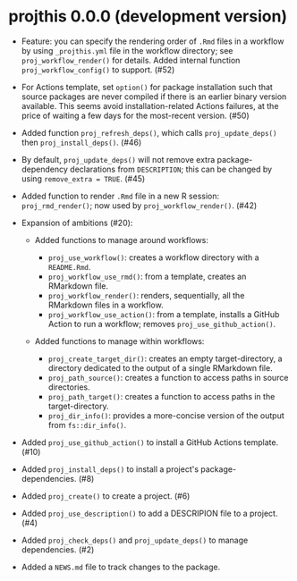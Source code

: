 # projthis 0.0.0 (development version)

* Feature: you can specify the rendering order of `.Rmd` files in a workflow by using `_projthis.yml` file in the workflow directory; see `proj_workflow_render()` for details. Added internal function `proj_workflow_config()` to support. (#52) 

* For Actions template, set `option()` for package installation such that source packages are never compiled if there is an earlier binary version available. This seems avoid installation-related Actions failures, at the price of waiting a few days for the most-recent version. (#50)

* Added function `proj_refresh_deps()`, which calls `proj_update_deps()` then `proj_install_deps()`. (#46)

* By default, `proj_update_deps()` will not remove extra package-dependency declarations from `DESCRIPTION`; this can be changed by using `remove_extra = TRUE`. (#45)

* Added function to render `.Rmd` file in a new R session: `proj_rmd_render()`; now used by `proj_workflow_render()`. (#42)

* Expansion of ambitions (#20):

  * Added functions to manage around workflows: 

    - `proj_use_workflow()`: creates a workflow directory with a `README.Rmd`.
    - `proj_workflow_use_rmd()`: from a template, creates an RMarkdown file.
    - `proj_workflow_render()`: renders, sequentially, all the RMarkdown files in a workflow.
    - `proj_workflow_use_action()`: from a template, installs a GitHub Action to run a workflow; removes `proj_use_github_action()`.
    
  * Added functions to manage within workflows:
  
    - `proj_create_target_dir()`: creates an empty target-directory, a directory dedicated to the output of a single RMarkdown file.  
    - `proj_path_source()`: creates a function to access paths in source directories.
    - `proj_path_target()`: creates a function to access paths in the target-directory.
    - `proj_dir_info()`: provides a more-concise version of the output from `fs::dir_info()`.

* Added `proj_use_github_action()` to install a GitHub Actions template. (#10)

* Added `proj_install_deps()` to install a project's package-dependencies. (#8)

* Added `proj_create()` to create a project. (#6)

* Added `proj_use_description()` to add a DESCRIPION file to a project. (#4)

* Added `proj_check_deps()` and `proj_update_deps()` to manage dependencies. (#2)

* Added a `NEWS.md` file to track changes to the package.
